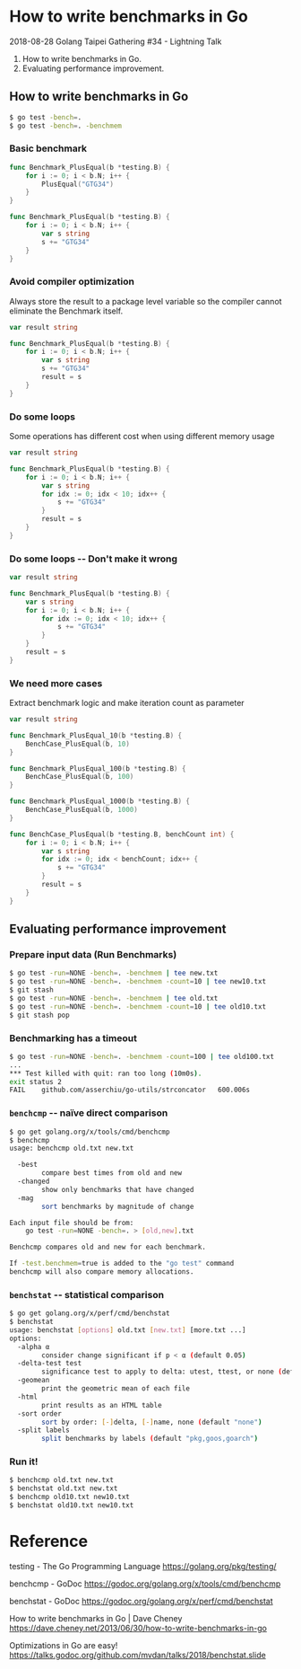 # How to write benchmarks in Go

2018-08-28 Golang Taipei Gathering #34 - Lightning Talk

1. How to write benchmarks in Go.
2. Evaluating performance improvement.

## How to write benchmarks in Go

``` bash
$ go test -bench=.
$ go test -bench=. -benchmem
```

### Basic benchmark

``` go
func Benchmark_PlusEqual(b *testing.B) {
	for i := 0; i < b.N; i++ {
		PlusEqual("GTG34")
	}
}
```

``` go
func Benchmark_PlusEqual(b *testing.B) {
	for i := 0; i < b.N; i++ {
		var s string
		s += "GTG34"
	}
}
```

### Avoid compiler optimization
Always store the result to a package level variable so the compiler cannot eliminate the Benchmark itself.

``` go
var result string

func Benchmark_PlusEqual(b *testing.B) {
	for i := 0; i < b.N; i++ {
		var s string
		s += "GTG34"
		result = s
	}
}
```

### Do some loops
Some operations has different cost when using different memory usage

``` go
var result string

func Benchmark_PlusEqual(b *testing.B) {
	for i := 0; i < b.N; i++ {
		var s string
		for idx := 0; idx < 10; idx++ {
			s += "GTG34"
		}
		result = s
	}
}
```

### Do some loops -- Don't make it wrong

``` go
var result string

func Benchmark_PlusEqual(b *testing.B) {
	var s string
	for i := 0; i < b.N; i++ {
		for idx := 0; idx < 10; idx++ {
			s += "GTG34"
		}
	}
	result = s
}
```

### We need more cases
Extract benchmark logic and make iteration count as parameter

``` go
var result string

func Benchmark_PlusEqual_10(b *testing.B) {
	BenchCase_PlusEqual(b, 10)
}

func Benchmark_PlusEqual_100(b *testing.B) {
	BenchCase_PlusEqual(b, 100)
}

func Benchmark_PlusEqual_1000(b *testing.B) {
	BenchCase_PlusEqual(b, 1000)
}

func BenchCase_PlusEqual(b *testing.B, benchCount int) {
	for i := 0; i < b.N; i++ {
		var s string
		for idx := 0; idx < benchCount; idx++ {
			s += "GTG34"
		}
		result = s
	}
}
```

## Evaluating performance improvement

### Prepare input data (Run Benchmarks)
``` bash
$ go test -run=NONE -bench=. -benchmem | tee new.txt
$ go test -run=NONE -bench=. -benchmem -count=10 | tee new10.txt
$ git stash
$ go test -run=NONE -bench=. -benchmem | tee old.txt
$ go test -run=NONE -bench=. -benchmem -count=10 | tee old10.txt
$ git stash pop
```

### Benchmarking has a timeout
``` bash
$ go test -run=NONE -bench=. -benchmem -count=100 | tee old100.txt
...
*** Test killed with quit: ran too long (10m0s).
exit status 2
FAIL	github.com/asserchiu/go-utils/strconcator	600.006s
```

### `benchcmp` -- naïve direct comparison
``` bash
$ go get golang.org/x/tools/cmd/benchcmp
$ benchcmp
usage: benchcmp old.txt new.txt

  -best
		compare best times from old and new
  -changed
		show only benchmarks that have changed
  -mag
		sort benchmarks by magnitude of change

Each input file should be from:
	go test -run=NONE -bench=. > [old,new].txt

Benchcmp compares old and new for each benchmark.

If -test.benchmem=true is added to the "go test" command
benchcmp will also compare memory allocations.
```

### `benchstat` -- statistical comparison
``` bash
$ go get golang.org/x/perf/cmd/benchstat
$ benchstat 
usage: benchstat [options] old.txt [new.txt] [more.txt ...]
options:
  -alpha α
		consider change significant if p < α (default 0.05)
  -delta-test test
		significance test to apply to delta: utest, ttest, or none (default "utest")
  -geomean
		print the geometric mean of each file
  -html
		print results as an HTML table
  -sort order
		sort by order: [-]delta, [-]name, none (default "none")
  -split labels
		split benchmarks by labels (default "pkg,goos,goarch")
```

### Run it!
``` bash
$ benchcmp old.txt new.txt
$ benchstat old.txt new.txt
$ benchcmp old10.txt new10.txt
$ benchstat old10.txt new10.txt
```

# Reference

testing - The Go Programming Language
https://golang.org/pkg/testing/

benchcmp - GoDoc
https://godoc.org/golang.org/x/tools/cmd/benchcmp

benchstat - GoDoc
https://godoc.org/golang.org/x/perf/cmd/benchstat

How to write benchmarks in Go | Dave Cheney
https://dave.cheney.net/2013/06/30/how-to-write-benchmarks-in-go

Optimizations in Go are easy!
https://talks.godoc.org/github.com/mvdan/talks/2018/benchstat.slide
